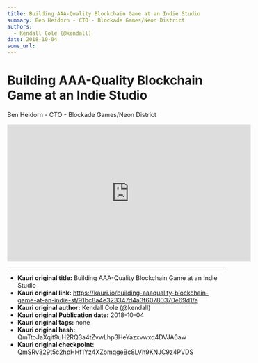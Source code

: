 ```yaml
---
title: Building AAA-Quality Blockchain Game at an Indie Studio
summary: Ben Heidorn - CTO - Blockade Games/Neon District
authors:
  - Kendall Cole (@kendall)
date: 2018-10-04
some_url: 
---
```


# Building AAA-Quality Blockchain Game at an Indie Studio


Ben Heidorn - CTO - Blockade Games/Neon District

<div align="center"><iframe width="560" height="315" src="https://www.youtube.com/embed/NbK5ryWEeAA" frameborder="0" allow="encrypted-media" allowfullscreen></iframe></div>


---

- **Kauri original title:** Building AAA-Quality Blockchain Game at an Indie Studio
- **Kauri original link:** https://kauri.io/building-aaaquality-blockchain-game-at-an-indie-st/91bc8a4e323347d4a3f60780370e69d1/a
- **Kauri original author:** Kendall Cole (@kendall)
- **Kauri original Publication date:** 2018-10-04
- **Kauri original tags:** none
- **Kauri original hash:** QmTtoJaXqit9uH2RQ3a4tZvwLhp3HeYazxvwxq4DVJA6aw
- **Kauri original checkpoint:** QmSRv329t5c2hpHHf1Yz4XZomqgeBc8LVh9KNJC9z4PVDS



